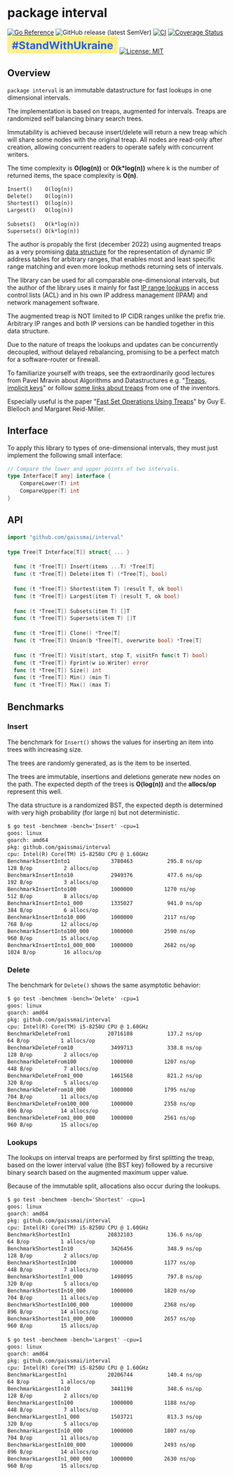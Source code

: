 # package interval
[![Go Reference](https://pkg.go.dev/badge/github.com/gaissmai/interval.svg)](https://pkg.go.dev/github.com/gaissmai/interval#section-documentation)
![GitHub release (latest SemVer)](https://img.shields.io/github/v/release/gaissmai/interval)
[![CI](https://github.com/gaissmai/interval/actions/workflows/go.yml/badge.svg)](https://github.com/gaissmai/interval/actions/workflows/go.yml)
[![Coverage Status](https://coveralls.io/repos/github/gaissmai/interval/badge.svg)](https://coveralls.io/github/gaissmai/interval)
[![Stand With Ukraine](https://raw.githubusercontent.com/vshymanskyy/StandWithUkraine/main/badges/StandWithUkraine.svg)](https://stand-with-ukraine.pp.ua)
[![License: MIT](https://img.shields.io/badge/License-MIT-yellow.svg)](https://opensource.org/licenses/MIT)

## Overview

`package interval` is an immutable datastructure for fast lookups in one dimensional intervals.

The implementation is based on treaps, augmented for intervals. Treaps are randomized self balancing binary search trees.

Immutability is achieved because insert/delete will return a new treap which will share some nodes with the original treap.
All nodes are read-only after creation, allowing concurrent readers to operate safely with concurrent writers.

The time complexity is **O(log(n))** or **O(k*log(n))** where k is the number of returned items, the space complexity is **O(n)**.

```
Insert()    O(log(n))
Delete()    O(log(n))
Shortest()  O(log(n))
Largest()   O(log(n))

Subsets()   O(k*log(n))
Supersets() O(k*log(n))
```

The author is propably the first (december 2022) using augmented treaps
as a very promising [data structure] for the representation of dynamic IP address tables
for arbitrary ranges, that enables most and least specific range matching and even more lookup methods
returning sets of intervals.

The library can be used for all comparable one-dimensional intervals,
but the author of the library uses it mainly for fast [IP range lookups] in access control lists (ACL)
and in his own IP address management (IPAM) and network management software.

The augmented treap is NOT limited to IP CIDR ranges unlike the prefix trie.
Arbitrary IP ranges and both IP versions can be handled together in this data structure.

Due to the nature of treaps the lookups and updates can be concurrently decoupled,
without delayed rebalancing, promising to be a perfect match for a software-router or firewall.

To familiarize yourself with treaps, see the extraordinarily good lectures from
Pavel Mravin about Algorithms and Datastructures e.g. "[Treaps, implicit keys]"
or follow [some links about treaps] from one of the inventors.

Especially useful is the paper "[Fast Set Operations Using Treaps]" by Guy E. Blelloch and Margaret Reid-Miller.

[IP Range lookups]: https://github.com/gaissmai/iprange
[data structure]: https://ieeexplore.ieee.org/abstract/document/912716
[Treaps, implicit keys]: https://youtu.be/svAHk-FAQgM
[some links about treaps]: http://faculty.washington.edu/aragon/treaps.html
[Fast Set Operations Using Treaps]: https://www.cs.cmu.edu/~scandal/papers/treaps-spaa98.pdf

## Interface

To apply this library to types of one-dimensional intervals, they must just implement the following small interface:

```go
// Compare the lower and upper points of two intervals.
type Interface[T any] interface {
	CompareLower(T) int
	CompareUpper(T) int
}
```

## API
```go
import "github.com/gaissmai/interval"

type Tree[T Interface[T]] struct{ ... }

  func (t *Tree[T]) Insert(items ...T) *Tree[T]
  func (t *Tree[T]) Delete(item T) (*Tree[T], bool)

  func (t *Tree[T]) Shortest(item T) (result T, ok bool)
  func (t *Tree[T]) Largest(item T) (result T, ok bool)

  func (t *Tree[T]) Subsets(item T) []T
  func (t *Tree[T]) Supersets(item T) []T

  func (t *Tree[T]) Clone() *Tree[T]
  func (t *Tree[T]) Union(b *Tree[T], overwrite bool) *Tree[T]

  func (t *Tree[T]) Visit(start, stop T, visitFn func(t T) bool)
  func (t *Tree[T]) Fprint(w io.Writer) error
  func (t *Tree[T]) Size() int
  func (t *Tree[T]) Min() (min T)
  func (t *Tree[T]) Max() (max T)

```

## Benchmarks

### Insert

The benchmark for `Insert()` shows the values for inserting an item into trees with increasing size.

The trees are randomly generated, as is the item to be inserted.

The trees are immutable, insertions and deletions generate new nodes on the path. The expected depth
of the trees is **O(log(n))** and the **allocs/op** represent this well.

The data structure is a randomized BST, the expected depth is determined with very
high probability (for large n) but not deterministic.

```
$ go test -benchmem -bench='Insert' -cpu=1
goos: linux
goarch: amd64
pkg: github.com/gaissmai/interval
cpu: Intel(R) Core(TM) i5-8250U CPU @ 1.60GHz
BenchmarkInsertInto1         	 3780463	       295.8 ns/op	     128 B/op	       2 allocs/op
BenchmarkInsertInto10        	 2949376	       477.6 ns/op	     192 B/op	       3 allocs/op
BenchmarkInsertInto100       	 1000000	      1270 ns/op	     512 B/op	       8 allocs/op
BenchmarkInsertInto1_000     	 1335027	       941.0 ns/op	     384 B/op	       6 allocs/op
BenchmarkInsertInto10_000    	 1000000	      2117 ns/op	     768 B/op	      12 allocs/op
BenchmarkInsertInto100_000   	 1000000	      2590 ns/op	     960 B/op	      15 allocs/op
BenchmarkInsertInto1_000_000 	 1000000	      2682 ns/op	    1024 B/op	      16 allocs/op
```

### Delete

The benchmark for `Delete()` shows the same asymptotic behavior:

```
$ go test -benchmem -bench='Delete' -cpu=1
goos: linux
goarch: amd64
pkg: github.com/gaissmai/interval
cpu: Intel(R) Core(TM) i5-8250U CPU @ 1.60GHz
BenchmarkDeleteFrom1         	20716108	       137.2 ns/op	      64 B/op	       1 allocs/op
BenchmarkDeleteFrom10        	 3499713	       338.8 ns/op	     128 B/op	       2 allocs/op
BenchmarkDeleteFrom100       	 1000000	      1207 ns/op	     448 B/op	       7 allocs/op
BenchmarkDeleteFrom1_000     	 1461568	       821.2 ns/op	     320 B/op	       5 allocs/op
BenchmarkDeleteFrom10_000    	 1000000	      1795 ns/op	     704 B/op	      11 allocs/op
BenchmarkDeleteFrom100_000   	 1000000	      2358 ns/op	     896 B/op	      14 allocs/op
BenchmarkDeleteFrom1_000_000 	 1000000	      2561 ns/op	     960 B/op	      15 allocs/op
```

### Lookups

The lookups on interval treaps are performed by first splitting the treap, based on the lower interval value (the BST key)
followed by a recursive binary search based on the augmented maximum upper value.

Because of the immutable split, allocations also occur during the lookups.

```
$ go test -benchmem -bench='Shortest' -cpu=1
goos: linux
goarch: amd64
pkg: github.com/gaissmai/interval
cpu: Intel(R) Core(TM) i5-8250U CPU @ 1.60GHz
BenchmarkShortestIn1         	20832103	       136.6 ns/op	      64 B/op	       1 allocs/op
BenchmarkShortestIn10        	 3426456	       348.9 ns/op	     128 B/op	       2 allocs/op
BenchmarkShortestIn100       	 1000000	      1177 ns/op	     448 B/op	       7 allocs/op
BenchmarkShortestIn1_000     	 1498095	       797.8 ns/op	     320 B/op	       5 allocs/op
BenchmarkShortestIn10_000    	 1000000	      1820 ns/op	     704 B/op	      11 allocs/op
BenchmarkShortestIn100_000   	 1000000	      2368 ns/op	     896 B/op	      14 allocs/op
BenchmarkShortestIn1_000_000 	 1000000	      2657 ns/op	     960 B/op	      15 allocs/op

$ go test -benchmem -bench='Largest' -cpu=1
goos: linux
goarch: amd64
pkg: github.com/gaissmai/interval
cpu: Intel(R) Core(TM) i5-8250U CPU @ 1.60GHz
BenchmarkLargestIn1         	20206744	       140.4 ns/op	      64 B/op	       1 allocs/op
BenchmarkLargestIn10        	 3441198	       348.6 ns/op	     128 B/op	       2 allocs/op
BenchmarkLargestIn100       	 1000000	      1188 ns/op	     448 B/op	       7 allocs/op
BenchmarkLargestIn1_000     	 1503721	       813.3 ns/op	     320 B/op	       5 allocs/op
BenchmarkLargestIn10_000    	 1000000	      1807 ns/op	     704 B/op	      11 allocs/op
BenchmarkLargestIn100_000   	 1000000	      2493 ns/op	     896 B/op	      14 allocs/op
BenchmarkLargestIn1_000_000 	 1000000	      2630 ns/op	     960 B/op	      15 allocs/op
```
